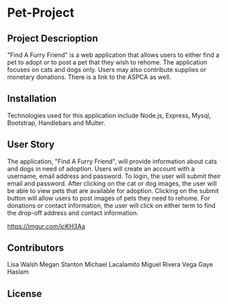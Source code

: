 # Pet-Project

## Project Descrioption
"Find A Furry Friend" is a web application that allows users to either find a pet to adopt or to post a pet that they wish to rehome. The application focuses on cats and dogs only. Users may also contribute supplies or monetary donations. There is a link to the ASPCA as well.

## Installation

Technologies used for this application include Node.js, Express, Mysql, Bootstrap, Handlebars and Multer.

## User Story

The application, "Find A Furry Friend", will provide information about cats and dogs in need of adoption. Users will create an account with a username, email address and password. To login, the user will submit their email and password. After clicking on the cat or dog images, the user will be able to view pets that are available for adoption. Clicking on the submit button will allow users to post images of pets they need to rehome. For donations or contact information, the user will click on either term to find the drop-off address and contact information. 

https://imgur.com/jcKH3Aa

## Contributors

Lisa Walsh
Megan Stanton
Michael Lacalamito
Miguel Rivera Vega
Gaye Haslam

## License


